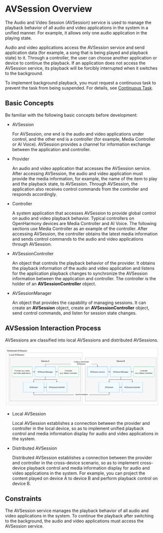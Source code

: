# AVSession Overview

The Audio and Video Session (AVSession) service is used to manage the playback behavior of all audio and video applications in the system in a unified manner. For example, it allows only one audio application in the playing state.

Audio and video applications access the AVSession service and send application data (for example, a song that is being played and playback state) to it. Through a controller, the user can choose another application or device to continue the playback. If an application does not access the AVSession service, its playback will be forcibly interrupted when it switches to the background.

To implement background playback, you must request a continuous task to prevent the task from being suspended. For details, see [Continuous Task](../task-management/continuous-task.md).

## Basic Concepts

Be familiar with the following basic concepts before development:

- AVSession

  For AVSession, one end is the audio and video applications under control, and the other end is a controller (for example, Media Controller or AI Voice). AVSession provides a channel for information exchange between the application and controller. 

- Provider

  An audio and video application that accesses the AVSession service. After accessing AVSession, the audio and video application must provide the media information, for example, the name of the item to play and the playback state, to AVSession. Through AVSession, the application also receives control commands from the controller and responds accordingly.

- Controller

  A system application that accesses AVSession to provide global control on audio and video playback behavior. Typical controllers on OpenHarmony devices are Media Controller and AI Voice. The following sections use Media Controller as an example of the controller. After accessing AVSession, the controller obtains the latest media information and sends control commands to the audio and video applications through AVSession.

- AVSessionController

  An object that controls the playback behavior of the provider. It obtains the playback information of the audio and video application and listens for the application playback changes to synchronize the AVSession information between the application and controller. The controller is the holder of an **AVSessionController** object.

- AVSessionManager

  An object that provides the capability of managing sessions. It can create an **AVSession** object, create an **AVSessionController** object, send control commands, and listen for session state changes.


## AVSession Interaction Process

AVSessions are classified into local AVSessions and distributed AVSessions.

![AVSession Interaction Process](figures/avsession-interaction-process.png)

- Local AVSession

  Local AVSession establishes a connection between the provider and controller in the local device, so as to implement unified playback control and media information display for audio and video applications in the system.

- Distributed AVSession

  Distributed AVSession establishes a connection between the provider and controller in the cross-device scenario, so as to implement cross-device playback control and media information display for audio and video applications in the system. For example, you can project the content played on device A to device B and perform playback control on device B.

## Constraints

The AVSession service manages the playback behavior of all audio and video applications in the system. To continue the playback after switching to the background, the audio and video applications must access the AVSession service.
